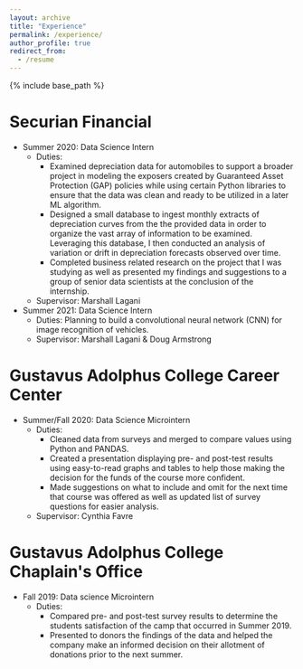 ```yaml
---
layout: archive
title: "Experience"
permalink: /experience/
author_profile: true
redirect_from:
  - /resume
---
```


{% include base_path %}

Securian Financial
=====
* Summer 2020: Data Science Intern
    * Duties: 
        * Examined depreciation data for automobiles to support a broader project in modeling the exposers created by Guaranteed Asset Protection (GAP) policies while using certain Python libraries to ensure that the data was clean and ready to be utilized in a later ML algorithm.
        * Designed a small database to ingest monthly extracts of depreciation curves from the the provided data in order to organize the vast array of information to be examined. Leveraging this database, I then conducted an analysis of variation or drift in depreciation forecasts observed over time. 
        * Completed business related research on the project that I was studying as well as presented my findings and suggestions to a group of senior data scientists at the conclusion of the internship.
    * Supervisor: Marshall Lagani
* Summer 2021: Data Science Intern
    * Duties: Planning to build a convolutional neural network (CNN) for image recognition of vehicles.
    * Supervisor: Marshall Lagani & Doug Armstrong

Gustavus Adolphus College Career Center
=====
* Summer/Fall 2020: Data Science Microintern
    * Duties:
        * Cleaned data from surveys and merged to compare values using Python and PANDAS.
        * Created a presentation displaying pre- and post-test results using easy-to-read graphs and tables to help those making the decision for the funds of the course more confident.
        * Made suggestions on what to include and omit for the next time that course was offered as well as updated list of survey questions for easier analysis. 
    * Supervisor: Cynthia Favre

Gustavus Adolphus College Chaplain's Office
=====
* Fall 2019: Data science Microintern
    * Duties:
        * Compared pre- and post-test survey results to determine the students satisfaction of the camp that occurred in Summer 2019. 
        * Presented to donors the findings of the data and helped the company make an informed decision on their allotment of donations prior to the next summer. 
